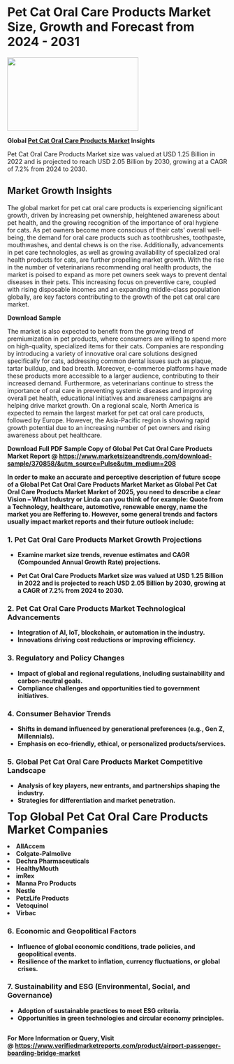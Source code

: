 <H1>Pet Cat Oral Care Products Market Size, Growth and Forecast from 2024 - 2031</H1><img class="aligncenter size-medium wp-image-584254" src="https://thirdeyenews.in/wp-content/uploads/2024/09/Global-Market-Research-300x168.jpeg" alt="" width="300" height="168" /><p><strong>Global&nbsp;<a href="https://www.marketsizeandtrends.com/download-sample/370858/&amp;utm_source=Pulse&amp;utm_medium=208">Pet Cat Oral Care Products Market</a> Insights</strong></p><p>Pet Cat Oral Care Products Market size was valued at USD 1.25 Billion in 2022 and is projected to reach USD 2.05 Billion by 2030, growing at a CAGR of 7.2% from 2024 to 2030.</p><p><h2>Market Growth Insights</h2> <p>The global market for pet cat oral care products is experiencing significant growth, driven by increasing pet ownership, heightened awareness about pet health, and the growing recognition of the importance of oral hygiene for cats. As pet owners become more conscious of their cats' overall well-being, the demand for oral care products such as toothbrushes, toothpaste, mouthwashes, and dental chews is on the rise. Additionally, advancements in pet care technologies, as well as growing availability of specialized oral health products for cats, are further propelling market growth. With the rise in the number of veterinarians recommending oral health products, the market is poised to expand as more pet owners seek ways to prevent dental diseases in their pets. This increasing focus on preventive care, coupled with rising disposable incomes and an expanding middle-class population globally, are key factors contributing to the growth of the pet cat oral care market.</p> <p><strong>Download Sample</strong></p> <p>The market is also expected to benefit from the growing trend of premiumization in pet products, where consumers are willing to spend more on high-quality, specialized items for their cats. Companies are responding by introducing a variety of innovative oral care solutions designed specifically for cats, addressing common dental issues such as plaque, tartar buildup, and bad breath. Moreover, e-commerce platforms have made these products more accessible to a larger audience, contributing to their increased demand. Furthermore, as veterinarians continue to stress the importance of oral care in preventing systemic diseases and improving overall pet health, educational initiatives and awareness campaigns are helping drive market growth. On a regional scale, North America is expected to remain the largest market for pet cat oral care products, followed by Europe. However, the Asia-Pacific region is showing rapid growth potential due to an increasing number of pet owners and rising awareness about pet healthcare. <p><strong></p><p><span class=""><strong>Download Full PDF Sample Copy of Global Pet Cat Oral Care Products Market Report</strong> @ <a href="https://www.marketsizeandtrends.com/download-sample/370858/&amp;utm_source=Pulse&amp;utm_medium=208" target="_blank">https://www.marketsizeandtrends.com/download-sample/370858/&amp;utm_source=Pulse&amp;utm_medium=208</a></span></p><p>In order to make an accurate and perceptive description of future scope of a Global&nbsp;Pet Cat Oral Care Products Market Market as Global&nbsp;Pet Cat Oral Care Products Market Market of 2025, you need to describe a clear Vision &ndash; What Industry or Linda can you think of for example: Quote from a Technology, healthcare, automotive, renewable energy, name the market you are Reffering to. However, some general trends and factors usually impact market reports and their future outlook include:</p><h3>1.&nbsp;<strong>Pet Cat Oral Care Products Market Growth Projections</strong></h3><ul><li>Examine market size trends, revenue estimates and CAGR (Compounded Annual Growth Rate) projections.</li><li><p>Pet Cat Oral Care Products Market size was valued at USD 1.25 Billion in 2022 and is projected to reach USD 2.05 Billion by 2030, growing at a CAGR of 7.2% from 2024 to 2030.</p></li></ul><h3>2.&nbsp;<strong>Pet Cat Oral Care Products Market Technological Advancements</strong></h3><ul><li>Integration of AI, IoT, blockchain, or automation in the industry.</li><li>Innovations driving cost reductions or improving efficiency.</li></ul><h3>3.&nbsp;<strong>Regulatory and Policy Changes</strong></h3><ul><li>Impact of global and regional regulations, including sustainability and carbon-neutral goals.</li><li>Compliance challenges and opportunities tied to government initiatives.</li></ul><h3>4.&nbsp;<strong>Consumer Behavior Trends</strong></h3><ul><li>Shifts in demand influenced by generational preferences (e.g., Gen Z, Millennials).</li><li>Emphasis on eco-friendly, ethical, or personalized products/services.</li></ul><h3>5.&nbsp;<strong>Global Pet Cat Oral Care Products Market Competitive Landscape</strong></h3><ul><li>Analysis of key players, new entrants, and partnerships shaping the industry.</li><li>Strategies for differentiation and market penetration.</li></ul><p data-pm-slice="1 1 []"><span style="color: inherit; font-family: inherit; font-size: 25px;">Top Global Pet Cat Oral Care Products Market Companies</span></p><div class="" data-test-id=""><p><li>AllAccem</li><li> Colgate-Palmolive</li><li> Dechra Pharmaceuticals</li><li> HealthyMouth</li><li> imRex</li><li> Manna Pro Products</li><li> Nestle</li><li> PetzLife Products</li><li> Vetoquinol</li><li> Virbac</li></p></div><h3>6.&nbsp;<strong>Economic and Geopolitical Factors</strong></h3><ul><li>Influence of global economic conditions, trade policies, and geopolitical events.</li><li>Resilience of the market to inflation, currency fluctuations, or global crises.</li></ul><h3>7.&nbsp;<strong>Sustainability and ESG (Environmental, Social, and Governance)</strong></h3><ul><li>Adoption of sustainable practices to meet ESG criteria.</li><li>Opportunities in green technologies and circular economy principles.</li></ul><h2><strong style="font-size: 14px;">For More Information or Query, Visit @&nbsp;</strong><a style="background-color: #ffffff; font-size: 14px;" href="https://www.marketsizeandtrends.com/report/pet-cat-oral-care-products-market/" target="_blank">https://www.verifiedmarketreports.com/product/airport-passenger-boarding-bridge-market</a></h2>
